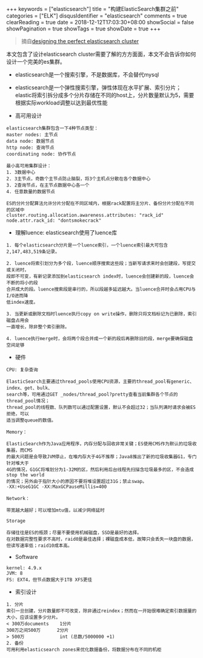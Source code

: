 +++
keywords = ["elasticsearch"]
title = "构建ElasticSearch集群之前"
categories = ["ELK"]
disqusIdentifier = "elasticsearch"
comments = true
clearReading = true
date = 2018-12-12T17:03:30+08:00 
showSocial = false
showPagination = true
showTags = true
showDate = true
+++

> 摘自[designing the perfect elasticsearch cluster ](https://thoughts.t37.net/designing-the-perfect-elasticsearch-cluster-the-almost-definitive-guide-e614eabc1a87)

本文包含了设计elasticsearch cluster需要了解的方方面面，本文不会告诉你如何设计一个完美的es集群。

- elasticsearch是一个搜索引擎，不是数据库，不会替代mysql
- elasticsearch是一个弹性搜索引擎，弹性体现在水平扩展、索引分片；elastic将索引拆分成多个分片存储在不同的host上，分片数量默认为5，需要根据实际workload调整以达到最优性能

- 高可用设计

```
elasticsearch集群包含一下4种节点类型：
master nodes: 主节点
data node: 数据节点
http node: 查询节点
coordinating node: 协作节点

最小高可用集群设计：
1. 3数据中心
2. 3主节点，奇数个主节点防止脑裂，将3个主机点分散在各个数据中心
3. 2查询节点，在主节点数据中心各一个
4. 任意数量的数据节点

ES的分片分配算法允许分片分配在不同区域内，根据rack配置将主分片、备份分片分配在不同的区域中
cluster.routing.allocation.awareness.attributes: "rack_id"
node.attr.rack_id: "dontsmokecrack"
```

- 理解luence: elasticsearch使用了luence库

```
1. 每个elasticsearch分片是一个luence索引，一个luence索引最大可包含2,147,483,519条记录。

2. luence将索引划分为多个段，luence顺序搜索这些段；当新写请求来时会创建段，写提交或关闭时，
段即不可变，有新记录添加到elasticsearch index时，luence会创建新的段，luence会不断的将小的段
合并成大的段。luence搜索段是串行的，所以段越多延迟越大。当luence合并时会占用CPU与I/O进而降
低index速度。

3. 当更新或删除文档时luence执行copy on write操作，删除只将文档标记为已删除，索引磁盘占用会
一直增长，除非整个索引删除。

4. luence执行merge时，会将两个段合并成一个新的段后再删除旧的段，merge要确保磁盘空间足够
```

- 硬件

```
CPU: 复杂查询

ElasticSearch主要通过thread_pools使用CPU资源，主要的thread_pool有generic、index、get、bulk、
search等，可用通过GET _nodes/thread_pool?pretty查看当前集群各个节点的thread_pool情况；
thread_pool的线程数、队列数可以通过配置设置，默认不会超过32；当队列满时请求会被ES拒绝，可以
适当调整queue的数值。

Memory：

ElasticSearch作为Java应用程序，内存分配与回收非常关键；ES使用CMS作为默认的垃圾收集器，而CMS
的最大问题是会导致JVM停止，在堆内存大于4G不推荐；Java8推出了新的垃圾收集器G1，专门针对堆大于
4G的情况，G1GC将堆划分为1-32M的区，然后利用后台线程先扫描含垃圾最多的区，不会造成stop the world
的情况；另外由于指针大小的原因不要将堆设置超过31G；禁止swap。
-XX:+UseG1GC -XX:MaxGCPauseMillis=400

Network：

带宽越大越好；可以增加mtu值，以减少网络延时

Storage

存储往往是ES的瓶颈；尽量不要使用机械磁盘，SSD是最好的选择。
在对数据完整性要求不高时，raid0是最佳选择；裸磁盘成本低，故障只会丢失一块盘的数据，但读写速率低；raid10成本高。
```

- Software

```
kernel: 4.9.x
JVM: 8
FS: EXT4，但节点数据大于1TB XFS更佳
```

- 索引设计

```
1. 分片
索引一旦创建，分片数量即不可改变，除非通过reindex；然而在一开始很难确定索引数据量的大小，应该设置多少分片。
< 300万documents    1分片
300万之间500万      2分片
> 500万             int (总数/5000000 +1)
2. 备份
可用利用elasticsearch zones来优化数据备份，将数据分布在不同的机柜
```

